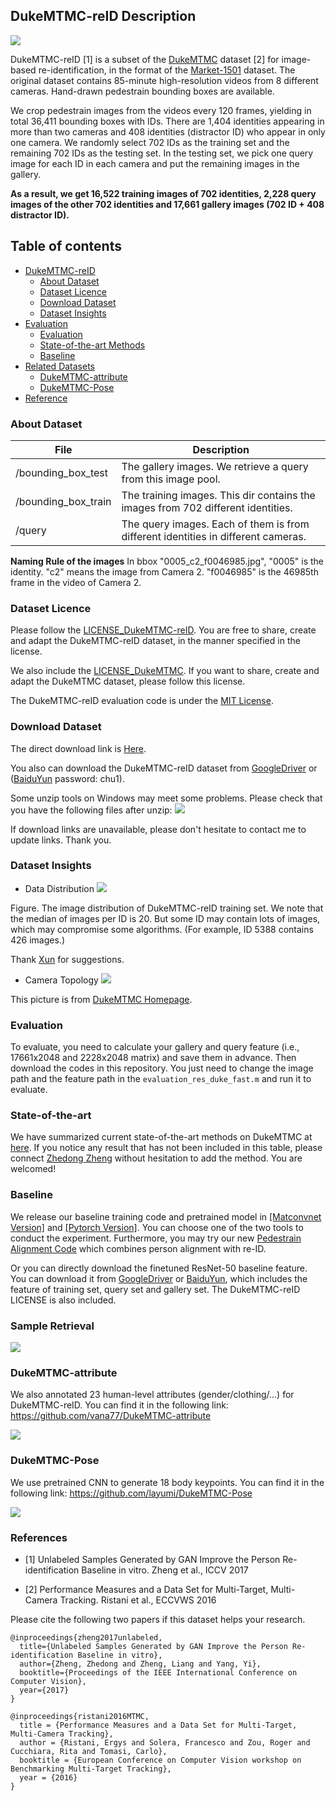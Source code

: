 ## DukeMTMC-reID Description
![](https://github.com/layumi/Duke_evaluation/blob/master/DukeMTMC-reID_mosaic.jpg)

DukeMTMC-reID [1] is a subset of the [DukeMTMC](http://vision.cs.duke.edu/DukeMTMC/) dataset [2] for image-based re-identification, in the format of the [Market-1501](http://www.liangzheng.com.cn/Project/project_reid.html) dataset. The original dataset contains 85-minute high-resolution videos from 8 different cameras. Hand-drawn pedestrain bounding boxes are available. 

We crop pedestrain images from the videos every 120 frames, yielding in total 36,411 bounding boxes with IDs. There are 1,404 identities appearing in more than two cameras and 408 identities (distractor ID) who appear in only one camera. We randomly select 702 IDs as the training set and the remaining 702 IDs as the testing set. In the testing set, we pick one query image for each ID in each camera and put the remaining images in the gallery. 

**As a result, we get 16,522 training images of 702 identities, 2,228 query images of the other 702 identities and 17,661 gallery images (702 ID + 408 distractor ID).** 

## Table of contents
* [DukeMTMC-reID](#dukemtmc-reid-description)
    * [About Dataset](#about-dataset)
    * [Dataset Licence](#dataset-licence)
    * [Download Dataset](#download-dataset)
    * [Dataset Insights](#dataset-insights)
* [Evaluation](#evaluation)
    * [Evaluation](#evaluation)
    * [State-of-the-art Methods](#state-of-the-art)
    * [Baseline](#baseline)
* [Related Datasets](#dukemtmc-attribute)
    * [DukeMTMC-attribute](#dukemtmc-attribute)
    * [DukeMTMC-Pose](#dukemtmc-pose)
* [Reference](#reference)

### About Dataset
|File  | Description | 
| --------   | -----  |
|/bounding_box_test  | The gallery images. We retrieve a query from this image pool.|
|/bounding_box_train  | The training images. This dir contains the images from 702 different identities.|
|/query  | The query images. Each of them is from different identities in different cameras.|

**Naming Rule of the images** In bbox "0005_c2_f0046985.jpg", "0005" is the identity. "c2" means the image from Camera 2. "f0046985" is the 46985th frame in the video of Camera 2.

### Dataset Licence
Please follow the [LICENSE_DukeMTMC-reID](https://github.com/layumi/DukeMTMC_reID_evaluation/blob/master/LICENSE_DukeMTMC-reID.txt). You are free to share, create and adapt the DukeMTMC-reID dataset, in the manner specified in the license. 

We also include the [LICENSE_DukeMTMC](https://github.com/layumi/DukeMTMC_reID_evaluation/blob/master/LICENSE_DukeMTMC.txt). If you want to share, create and adapt the DukeMTMC dataset, please follow this license.

The DukeMTMC-reID evaluation code is under the [MIT License](https://github.com/layumi/DukeMTMC_reID_evaluation/blob/master/Copying).

### Download Dataset

The direct download link is [Here](http://vision.cs.duke.edu/DukeMTMC/data/misc/DukeMTMC-reID.zip).

You also can download the DukeMTMC-reID dataset from [GoogleDriver](https://drive.google.com/open?id=0B0VOCNYh8HeRdnBPa2ZWaVBYSVk) or ([BaiduYun](https://pan.baidu.com/s/1kUD80xp) password: chu1).

Some unzip tools on Windows may meet some problems. Please check that you have the following files after unzip:
![](https://github.com/layumi/DukeMTMC-reID_evaluation/blob/master/PastedGraphic-1.png)

If download links are unavailable, please don't hesitate to contact me to update links. Thank you.

### Dataset Insights

* Data Distribution
![](https://github.com/layumi/DukeMTMC-reID_evaluation/blob/master/Data_Distribution.jpg)

Figure. The image distribution of DukeMTMC-reID training set. We note that the median of images per ID is 20. But some ID may contain lots of images, which may compromise some algorithms. (For example, ID 5388 contains 426 images.) 

Thank [Xun](https://github.com/Xun-Yang) for suggestions.

* Camera Topology
![](http://vision.cs.duke.edu/DukeMTMC/img/campus.png)

This picture is from [DukeMTMC Homepage](http://vision.cs.duke.edu/DukeMTMC/).

### Evaluation
To evaluate, you need to calculate your gallery and query feature (i.e., 17661x2048 and 2228x2048 matrix) and save them in advance. Then download the codes in this repository. You just need to change the image path and the feature path in the `evaluation_res_duke_fast.m` and run it to evaluate.

### State-of-the-art
We have summarized current state-of-the-art methods on DukeMTMC at [here](https://github.com/layumi/DukeMTMC-reID_evaluation/blob/master/State-of-the-art/README.md). If you notice any result that has not been included in this table, please connect [Zhedong Zheng](mailto:zdzheng12@gmail.com) without hesitation to add the method. You are welcomed!

### Baseline
We release our baseline training code and pretrained model in [[Matconvnet Version]](https://github.com/layumi/DukeMTMC-reID_baseline) and [[Pytorch Version]](https://github.com/layumi/Person_reID_baseline_pytorch). You can choose one of the two tools to conduct the experiment. Furthermore, you may try our new [Pedestrain Alignment Code](https://github.com/layumi/Pedestrian_Alignment) which combines person alignment with re-ID.

Or you can directly download the finetuned ResNet-50 baseline feature. You can download it from [GoogleDriver](https://drive.google.com/open?id=0B0VOCNYh8HeRVFR6bldBX0lTRVE) or [BaiduYun](https://pan.baidu.com/s/1c2CIsTy), which includes the feature of training set, query set and gallery set. The DukeMTMC-reID LICENSE is also included.

### Sample Retrieval
![](https://github.com/layumi/Duke_evaluation/blob/master/duke_rank.jpg)

### DukeMTMC-attribute
We also annotated 23 human-level attributes (gender/clothing/...) for DukeMTMC-reID. You can find it in the following link:
https://github.com/vana77/DukeMTMC-attribute

![](https://github.com/vana77/DukeMTMC-attribute/blob/master/sample_image.jpg)

### DukeMTMC-Pose
We use pretrained CNN to generate 18 body keypoints. You can find it in the following link:
https://github.com/layumi/DukeMTMC-Pose

![](https://github.com/layumi/DukeMTMC-Pose/blob/master/demo.png) 

### References
- [1] Unlabeled Samples Generated by GAN Improve the Person Re-identification Baseline in vitro. Zheng et al., ICCV 2017

- [2] Performance Measures and a Data Set for Multi-Target, Multi-Camera Tracking. Ristani et al., ECCVWS 2016

Please cite the following two papers if this dataset helps your research.
```
@inproceedings{zheng2017unlabeled,
  title={Unlabeled Samples Generated by GAN Improve the Person Re-identification Baseline in vitro},
  author={Zheng, Zhedong and Zheng, Liang and Yang, Yi},
  booktitle={Proceedings of the IEEE International Conference on Computer Vision},
  year={2017}
}

@inproceedings{ristani2016MTMC,
  title = {Performance Measures and a Data Set for Multi-Target, Multi-Camera Tracking},
  author = {Ristani, Ergys and Solera, Francesco and Zou, Roger and Cucchiara, Rita and Tomasi, Carlo},
  booktitle = {European Conference on Computer Vision workshop on Benchmarking Multi-Target Tracking},
  year = {2016}
}
```
